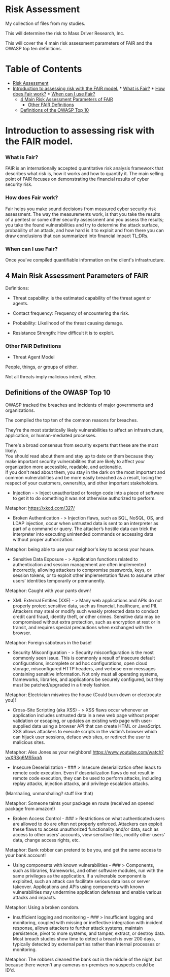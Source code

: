 # Risk Assessment

My collection of files from my studies.

This will determine the risk to Mass Driver Research, Inc.

This will cover the 4 main risk assessment parameters of FAIR and the OWASP top ten definitions.

Table of Contents
=================

   * [Risk Assessment](#risk-assessment)
   * [Introduction to assessing risk with the FAIR model.](#introduction-to-assessing-risk-with-the-fair-model)
         * [What is Fair?](#what-is-fair)
         * [How does Fair work?](#how-does-fair-work)
         * [When can I use Fair?](#when-can-i-use-fair)
      * [4 Main Risk Assessment Parameters of FAIR](#4-main-risk-assessment-parameters-of-fair)
         * [Other FAIR Definitions](#other-fair-definitions)
      * [Definitions of the OWASP Top 10](#definitions-of-the-owasp-top-10)

# Introduction to assessing risk with the FAIR model.

### What is Fair?
FAIR is an internationally accepted quantitative risk analysis framework that describes what risk is, how it works and how to quantify it.
The main selling point of FAIR focuses on demonstrating the financial results of cyber security risk.


### How does Fair work?
Fair helps you make sound decisions from measured cyber security risk assessment.
The way the measurements work, is that you take the results of a pentest or some other security assessment and you assess the results; you take the found vulnerabilities and try to determine the attack surface, probability of an attack, and how hard is it to exploit and from there you can draw conclusions that can summarized into financial impact TL;DRs.


### When can I use Fair?

Once you've compiled quantifiable information on the client's infrastructure.


## 4 Main Risk Assessment Parameters of FAIR

Definitions: 

* Threat capability: is the estimated capability of the threat agent or agents.

* Contact frequency: Frequency of encountering the risk.

* Probability: Likelihood of the threat causing damage.

* Resistance Strength: How difficult it is to exploit.

### Other FAIR Definitions

* Threat Agent Model

People, things, *or* groups of either.

Not all threats imply malicious intent, either.

## Definitions of the OWASP Top 10

OWASP tracked the breaches and incidents of major governments and organizations. 

The compiled the top ten of the common reasons for breaches. 

They're the most statistically likely vulnerabilities to affect an infrastructure, application, or human-mediated processes.

There's a broad consensus from security experts that these are the most likely.  
You should read about them and stay up to date on them because they make important security vulnerabilities that are likely to affect *your* organization more accessible, readable, and actionable.  
If you don't read about them, you stay in the dark on the most important and common vulnerabilities and be more easily breached as a result, losing the respect of your customers, ownership, and other important stakeholders.


* Injection - > Inject unauthorized or foreign code into a piece of software to get it to do something it was not otherwise authorized to perform. 

Metaphor: https://xkcd.com/327/

* Broken Authentication - > Injection flaws, such as SQL, NoSQL, OS, and LDAP injection, occur when untrusted data is sent to an interpreter as part of a command or query. The attacker’s hostile data can trick the interpreter into executing unintended commands or accessing data without proper authorization.

Metaphor: being able to use your neighbor's key to access your house.

* Sensitive Data Exposure - > Application functions related to authentication and session management are often implemented incorrectly, allowing attackers to compromise passwords, keys, or session tokens, or to exploit other implementation flaws to assume other users’ identities temporarily or permanently.

Metaphor: Caught with your pants down!

* XML External Entities (XXE) - > Many web applications and APIs do not properly protect sensitive data, such as financial, healthcare, and PII. Attackers may steal or modify such weakly protected data to conduct credit card fraud, identity theft, or other crimes. Sensitive data may be compromised without extra protection, such as encryption at rest or in transit, and requires special precautions when exchanged with the browser. 

Metaphor: Foreign saboteurs in the base!

* Security Misconfiguration - > Security misconfiguration is the most commonly seen issue. This is commonly a result of insecure default configurations, incomplete or ad hoc configurations, open cloud storage, misconfigured HTTP headers, and verbose error messages containing sensitive information. Not only must all operating systems, frameworks, libraries, and applications be securely configured, but they must be patched/upgraded in a timely fashion.

Metaphor: Electrician miswires the house (Could burn down or electrocute you)!

* Cross-Site Scripting (aka XSS) - > XSS flaws occur whenever an application includes untrusted data in a new web page without proper validation or escaping, or updates an existing web page with user-supplied data using a browser API that can create HTML or JavaScript. XSS allows attackers to execute scripts in the victim’s browser which can hijack user sessions, deface web sites, or redirect the user to malicious sites.

Metaphor: Alex Jones as your neighbors! https://www.youtube.com/watch?v=XRSg6MS5xqA

* Insecure Deserialization - ### >  Insecure deserialization often leads to remote code execution. Even if deserialization flaws do not result in remote code execution, they can be used to perform attacks, including replay attacks, injection attacks, and privilege escalation attacks.

(Marshaling, unmarshaling? stuff like that)

Metaphor: Someone taints your package en route (received an opened package from amazon!)

* Broken Access Control - ### > Restrictions on what authenticated users are allowed to do are often not properly enforced. Attackers can exploit these flaws to access unauthorized functionality and/or data, such as access to other users’ accounts, view sensitive files, modify other users’ data, change access rights, etc.

Metaphor: Bank robber can pretend to be you, and get the same access to your bank account! 

* Using components with known vulnerabilities - ### > Components, such as libraries, frameworks, and other software modules, run with the same privileges as the application. If a vulnerable component is exploited, such an attack can facilitate serious data loss or server takeover. Applications and APIs using components with known vulnerabilities may undermine application defenses and enable various attacks and impacts.

Metaphor: Using a broken condom.

* Insufficient logging and monitoring - ### >  Insufficient logging and monitoring, coupled with missing or ineffective integration with incident response, allows attackers to further attack systems, maintain persistence, pivot to more systems, and tamper, extract, or destroy data. Most breach studies show time to detect a breach is over 200 days, typically detected by external parties rather than internal processes or monitoring.

Metaphor: The robbers cleaned the bank out in the middle of the night, but because there weren't any cameras on-premises no suspects could be ID'd.




















